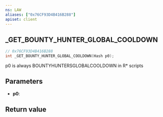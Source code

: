 ```yaml
---
ns: LAW
aliases: ["0x76CF93D4B416B288"]
apiset: client
---
```

## _GET_BOUNTY_HUNTER_GLOBAL_COOLDOWN

```c
// 0x76CF93D4B416B288
int _GET_BOUNTY_HUNTER_GLOBAL_COOLDOWN(Hash p0);
```

p0 is always BOUNTYHUNTERSGLOBALCOOLDOWN in R* scripts

## Parameters
* **p0**:

## Return value